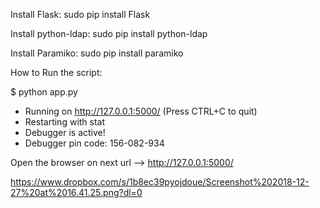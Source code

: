 
Install Flask:
sudo pip install Flask

Install python-ldap:
sudo pip install python-ldap

Install Paramiko:
sudo pip install paramiko

How to Run the script:

$ python app.py
 * Running on http://127.0.0.1:5000/ (Press CTRL+C to quit)
 * Restarting with stat
 * Debugger is active!
 * Debugger pin code: 156-082-934

Open the browser on next url --> http://127.0.0.1:5000/

https://www.dropbox.com/s/1b8ec39pyojdoue/Screenshot%202018-12-27%20at%2016.41.25.png?dl=0

